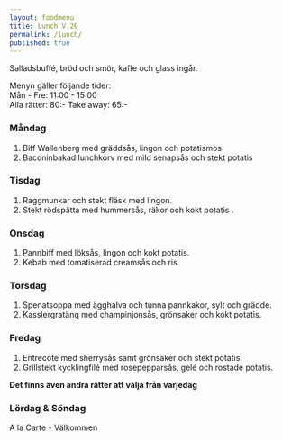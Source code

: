 ```yaml
---
layout: foodmenu
title: Lunch V.20
permalink: /lunch/
published: true
---
```

Salladsbuffé, bröd och smör, kaffe och glass ingår.

Menyn gäller följande tider:  
Mån - Fre: 11:00 - 15:00  
Alla rätter: 80:- Take away: 65:- 

### Måndag

1. Biff Wallenberg med gräddsås, lingon och potatismos.
2. Baconinbakad lunchkorv med mild senapsås och stekt potatis

### Tisdag

1. Raggmunkar och stekt fläsk med lingon.
2. Stekt rödspätta med hummersås, räkor och kokt potatis .


### Onsdag

1. Pannbiff med löksås, lingon och kokt potatis.
2. Kebab med tomatiserad creamsås och ris.

### Torsdag

 1. Spenatsoppa med ägghalva och tunna pannkakor, sylt och grädde.
 2. Kasslergratäng med champinjonsås, grönsaker och kokt potatis.

### Fredag

1. Entrecote med sherrysås samt grönsaker och stekt potatis.
2. Grillstekt kycklingfilé med rosepepparsås, gelé och rostade potatis.

  **Det finns även andra rätter att välja från varjedag**

### Lördag & Söndag
A la Carte - Välkommen

